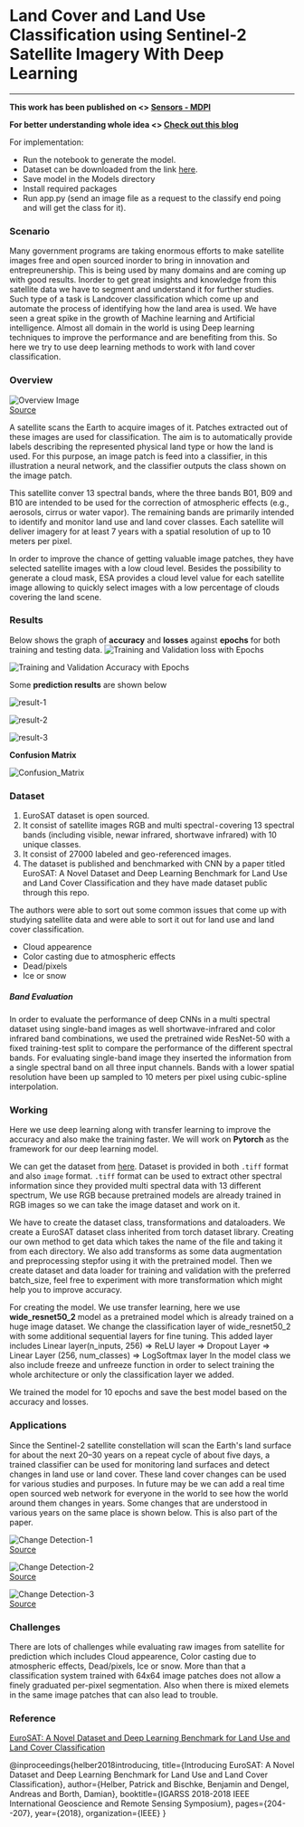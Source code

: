 # Land Cover and Land Use Classification using Sentinel-2 Satellite Imagery With Deep Learning
----------------------------------------------------------------------
__This work has been published on <> [Sensors - MDPI](https://www.mdpi.com/1424-8220/21/23/8083)__


__For better understanding whole idea <> [Check out this blog](https://raoofnaushad7.medium.com/applying-deep-learning-on-satellite-imagery-951faa0cbb31)__

For implementation:

* Run the notebook to generate the model.
* Dataset can be downloaded from the link [here](https://github.com/phelber/eurosat). 
* Save model in the Models directory
* Install required packages
* Run app.py (send an image file as a request to the classify end poing and will get the class for it).


### Scenario
Many government programs are taking enormous efforts to make satellite images free and open sourced inorder to bring in innovation and entrepreunership. This is being used by many domains and are coming up with good results. Inorder to get great insights and knowledge from this satellite data we have to segment and understand it for further studies. Such type of a task is Landcover classification which come up and automate the process of identifying how the land area is used. We have seen a great spike in the growth of Machine learning and Artificial intelligence. Almost all domain in the world is using Deep learning techniques to improve the performance and are benefiting from this. So here we try to use deep learning methods to work with land cover classification.


### Overview

![Overview Image](data/reference_images/overview.png)<br>
[Source](https://arxiv.org/pdf/1709.00029.pdf)

A satellite scans the Earth to acquire images of it. Patches extracted out of these images are used for classification.
The aim is to automatically provide labels describing the represented physical land type or how the land is used. For this
purpose, an image patch is feed into a classifier, in this illustration a neural network, and the classifier outputs the class shown
on the image patch.

This satellite conver 13 spectral bands, where the  three bands B01, B09 and B10 are intended to be used for the correction of atmospheric effects (e.g., aerosols, cirrus or water vapor). The remaining bands are
primarily intended to identify and monitor land use and land cover classes. Each satellite will deliver imagery for at least 7 years with a spatial resolution of up to 10 meters per pixel.

In order to improve the chance of getting valuable image patches, they have selected satellite images with a low cloud level. Besides the possibility to generate a cloud mask, ESA provides a cloud level value for each satellite image allowing to quickly select images with a low percentage of clouds covering the land scene.


### Results

Below shows the graph of __accuracy__ and __losses__ against __epochs__ for both training and testing data.
![Training and Validation loss with Epochs](data/reference_images/loss_without_scheduler.png)

![Training and Validation Accuracy with Epochs](data/reference_images/Accuracy_without_scheduler.png)

Some __prediction results__ are shown below

![result-1](data/reference_images/sampple_pred_1.png)

![result-2](data/reference_images/sample_pred_2.png)

![result-3](data/reference_images/sample_pred_3.png)

__Confusion Matrix__ 

![Confusion_Matrix](data/reference_images/confusion_matrix.png)


### Dataset
1. EuroSAT dataset is open sourced.
2. It consist of satellite images RGB and multi spectral - covering 13 spectral bands (including visible, newar infrared, shortwave infrared) with 10 unique classes.
3. It consist of 27000 labeled and geo-referenced images.
4. The dataset is published and benchmarked with CNN by a paper titled EuroSAT: A Novel Dataset and Deep Learning Benchmark for Land Use and Land Cover Classification and they have made dataset public through this repo.

The authors were able to sort out some common issues that come up with studying satellite data and were able to sort it out for land use and land cover classification.

* Cloud appearence
* Color casting due to atmospheric effects
* Dead/pixels
* Ice or snow



##### Band Evaluation
In order to evaluate the performance of deep CNNs in a multi spectral dataset using single-band images as well shortwave-infrared and color infrared band combinations, we used the pretrained wide ResNet-50 with a fixed training-test split to compare the performance of the different spectral bands. For evaluating single-band image they inserted the information from a single spectral band on all three input channels. Bands with a lower spatial resolution have been up sampled to 10 meters per pixel using cubic-spline interpolation.


### Working

Here we use deep learning along with transfer learning to improve the accuracy and also make the training faster. We will work on __Pytorch__ as the framework for our deep learning model.

We can get the dataset from [here](https://github.com/phelber/eurosat). Dataset is provided in both `.tiff` format and also `image` format. `.tiff` format can be used to extract other spectral information since they provided multi spectral data with 13 different spectrum, We use RGB because pretrained models are already trained in RGB images so we can take the image dataset and work on it.


We have to create the dataset class, transformations and dataloaders. We create a EuroSAT dataset class inherited from torch dataset library. Creating our own method to get data which takes the name of the file and taking it from each directory. We also add transforms as some data augmentation and preprocessing stepfor using it with the pretrained model. Then we create dataset and data loader for training and validation with the preferred batch_size, feel free to experiment with more transformation which might help you to improve accuracy.

For creating the model. We use transfer learning, here we use __wide_resnet50_2__ model as a pretrained model which is already trained on a huge image dataset. We change the classification layer of wide_resnet50_2 with some additional sequential layers for fine tuning. This added layer includes Linear layer(n_inputs, 256) => ReLU layer => Dropout Layer => Linear Layer (256, num_classes) => LogSoftmax layer In the model class we also include freeze and unfreeze function in order to select training the whole architecture or only the classification layer we added.

We trained the model for 10 epochs and save the best model based on the accuracy and losses.

### Applications
Since the Sentinel-2 satellite constellation will scan the Earth's land surface for about the next 20–30 years on a repeat cycle of about five days, a trained classifier can be used for monitoring land surfaces and detect changes in land use or land cover. These land cover changes can be used for various studies and purposes. In future may be we can add a real time open sourced web network for everyone in the world to see how the world around them changes in years. Some changes that are understood in various years on the same place is shown below. This is also part of the paper.


![Change Detection-1](data/reference_images/change_1.png) <br>
[Source](https://arxiv.org/pdf/1709.00029.pdf)


![Change Detection-2](data/reference_images/change_2.png)<br>
[Source](https://arxiv.org/pdf/1709.00029.pdf)

![Change Detection-3](data/reference_images/change_3.png)<br>
[Source](https://arxiv.org/pdf/1709.00029.pdf)


### Challenges

There are lots of challenges while evaluating raw images from satellite for prediction which includes Cloud appearence, Color casting due to atmospheric effects, Dead/pixels, Ice or snow. More than that a classification system trained with 64x64 image patches does not allow a finely graduated per-pixel segmentation. Also when there is mixed elemets in the same image patches that can also lead to trouble.



### Reference

[EuroSAT: A Novel Dataset and Deep Learning
Benchmark for Land Use and Land Cover
Classification](https://arxiv.org/abs/1709.00029)



@inproceedings{helber2018introducing,
  title={Introducing EuroSAT: A Novel Dataset and Deep Learning Benchmark for Land Use and Land Cover Classification},
  author={Helber, Patrick and Bischke, Benjamin and Dengel, Andreas and Borth, Damian},
  booktitle={IGARSS 2018-2018 IEEE International Geoscience and Remote Sensing Symposium},
  pages={204--207},
  year={2018},
  organization={IEEE}
}
